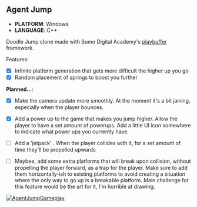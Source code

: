 ## Agent Jump
- **PLATFORM**: Windows
- **LANGUAGE**: C++

Doodle Jump clone made with Sumo Digital Academy's [playbuffer](https://github.com/sumo-digital-academy/playbuffer) framework.


Features:
- [x] Infinite platform generation that gets more difficult the higher up you go
- [x] Random placement of springs to boost you further

**Planned...**:

- [x] Make the camera update more smoothly. At the moment it's a bit jarring, especially when the player bounces.
- [x] Add a power up to the game that makes you jump higher. Allow the player to have a set amount of powerups. Add a little UI icon somewhere to indicate what power ups you currently have.
- [ ] Add a 'jetpack' . When the player collides with it, for a set amount of time they'll be propelled upwards
- [ ] Maybee, add some extra platforms that will break upon collision, without propelling the player forward, as a trap for the player. Make sure to add them horizontally-ish to existing platforms to avoid creating a situation where the only way to go up is a breakable platform. Main challenge for this feature would be the art for it, I'm horrible at drawing.



[![AgentJumpGameplay](https://github.com/AndreiTih/AgentJump/assets/91728090/e5f43dc8-3da8-47bd-bd52-2dfbdd8e2670)](https://github.com/AndreiTih/AgentJump)
